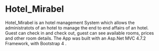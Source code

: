 # Hotel_Mirabel
Hotel_Mirabel is an hotel management System which allows the administratots of an hotel to manage the end to end affairs of an hotel. Guest can check in and check out, guest can see available rooms, prices and other room details. The App was built with an Asp.Net MVC 4.7.2 Framework, with Bootstrap 4 .
